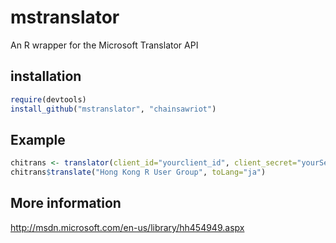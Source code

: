 # mstranslator

An R wrapper for the Microsoft Translator API

## installation

```R
require(devtools)
install_github("mstranslator", "chainsawriot")
```

## Example

```R
chitrans <- translator(client_id="yourclient_id", client_secret="yourSecret", default_toLang="en")
chitrans$translate("Hong Kong R User Group", toLang="ja")
```

## More information

http://msdn.microsoft.com/en-us/library/hh454949.aspx
